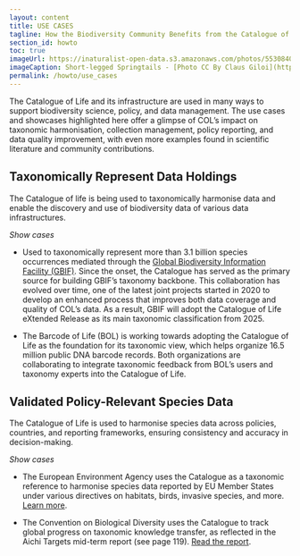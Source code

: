 ```yaml
---
layout: content
title: USE CASES
tagline: How the Biodiversity Community Benefits from the Catalogue of Life
section_id: howto
toc: true
imageUrl: https://inaturalist-open-data.s3.amazonaws.com/photos/553084011/large.jpg 
imageCaption: Short-legged Springtails - [Photo CC By Claus Giloi](https://www.inaturalist.org/observations/307433214)
permalink: /howto/use_cases
---
```


The Catalogue of Life and its infrastructure are used in many ways to support biodiversity science, policy, and data management. The use cases and showcases highlighted here offer a glimpse of COL’s impact on taxonomic harmonisation, collection management, policy reporting, and data quality improvement, with even more examples found in scientific literature and community contributions.

## Taxonomically Represent Data Holdings
The Catalogue of life is being used to taxonomically harmonise data and enable the discovery and use of biodiversity data of various data infrastructures.

_Show cases_
- Used to taxonomically represent more than 3.1 billion species occurrences mediated through the [Global Biodiversity Information Facility (GBIF)](https://www.gbif.org/). Since the onset, the Catalogue has served as the primary source for building GBIF’s taxonomy backbone. This collaboration has evolved over time, one of the latest joint projects started in 2020 to develop an enhanced process that improves both data coverage and quality of COL’s data. As a result, GBIF will adopt the Catalogue of Life eXtended Release as its main taxonomic classification from 2025.
  
- The Barcode of Life (BOL) is working towards adopting the Catalogue of Life as the foundation for its taxonomic view, which helps organize 16.5 million public DNA barcode records. Both organizations are collaborating to integrate taxonomic feedback from BOL’s users and taxonomy experts into the Catalogue of Life.

## Validated Policy-Relevant Species Data
The Catalogue of Life is used to harmonise species data across policies, countries, and reporting frameworks, ensuring consistency and accuracy in decision-making.

_Show cases_
- The European Environment Agency uses the Catalogue as a taxonomic reference to harmonise species data reported by EU Member States under various directives on habitats, birds, invasive species, and more. [Learn more](https://eunis.eea.europa.eu/about).
  
- The Convention on Biological Diversity uses the Catalogue to track global progress on taxonomic knowledge transfer, as reflected in the Aichi Targets mid-term report (see page 119). [Read the report](https://www.cbd.int/gbo/gbo4/publication/gbo4-en-hr.pdf).

